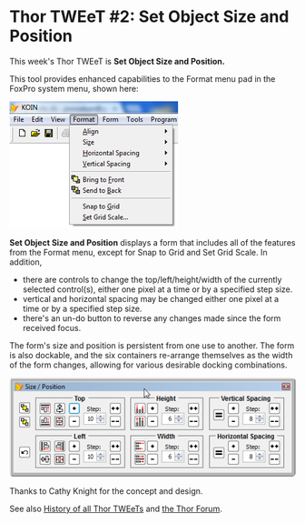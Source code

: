 ﻿Thor TWEeT #2: Set Object Size and Position
===

This week's Thor TWEeT is **Set Object Size and Position.**

This tool provides enhanced capabilities to the Format menu pad in the FoxPro system menu, shown here:

![](Images\Tweet2a.png)

**Set Object Size and Position** displays a form that includes all of the features from the Format menu, except for Snap to Grid and Set Grid Scale. In addition,

*   there are controls to change the top/left/height/width of the currently selected control(s), either one pixel at a time or by a specified step size.
*   vertical and horizontal spacing may be changed either one pixel at a time or by a specified step size.
*   there's an un-do button to reverse any changes made since the form received focus.

The form's size and position is persistent from one use to another. The form is also dockable, and the six containers re-arrange themselves as the width of the form changes, allowing for various desirable docking combinations. 

![](Images\Tweet2b.png)

Thanks to Cathy Knight for the concept and design.

See also [History of all Thor TWEeTs](TWEeTs.md) and [the Thor Forum](https://groups.google.com/forum/?fromgroups#!forum/FoxProThor).
